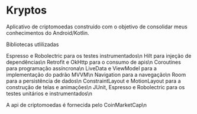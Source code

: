 # Kryptos
Aplicativo de criptomoedas construído com o objetivo de consolidar meus conhecimentos do Android/Kotlin.


Bibliotecas utlilizadas


Espresso e Robolectric para os testes instrumentados\n
Hilt para injeção de dependências\n
Retrofit e OkHttp para o consumo de apis\n
Coroutines para programação assíncrona\n
LiveData e ViewModel para a implementação do padrão MVVM\n
Navigation para a navegação\n
Room para a persistência de dados\n
ConstraintLayout e MotionLayout para a construção de telas e animações\n
JUnit, Espresso e Robolectric para os testes unitários e instrumentados\n


A api de criptomoedas é fornecida pelo CoinMarketCap\n

